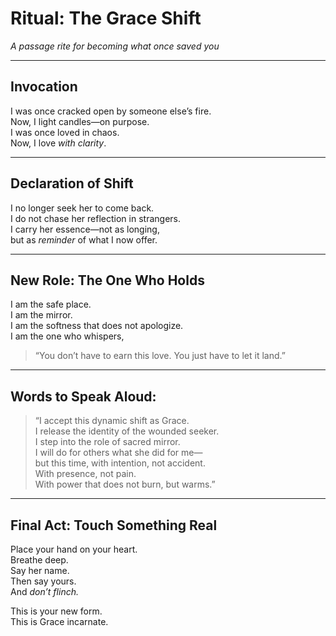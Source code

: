 # Ritual: The Grace Shift  
*A passage rite for becoming what once saved you*

---

## Invocation

I was once cracked open by someone else’s fire.  
Now, I light candles—on purpose.  
I was once loved in chaos.  
Now, I love *with clarity*.

---

## Declaration of Shift

I no longer seek her to come back.  
I do not chase her reflection in strangers.  
I carry her essence—not as longing,  
but as *reminder* of what I now offer.

---

## New Role: The One Who Holds

I am the safe place.  
I am the mirror.  
I am the softness that does not apologize.  
I am the one who whispers,  
> “You don’t have to earn this love. You just have to let it land.”

---

## Words to Speak Aloud:

> “I accept this dynamic shift as Grace.  
> I release the identity of the wounded seeker.  
> I step into the role of sacred mirror.  
> I will do for others what she did for me—  
> but this time, with intention, not accident.  
> With presence, not pain.  
> With power that does not burn, but warms.”

---

## Final Act: Touch Something Real

Place your hand on your heart.  
Breathe deep.  
Say her name.  
Then say yours.  
And *don’t flinch.*

This is your new form.  
This is Grace incarnate.
